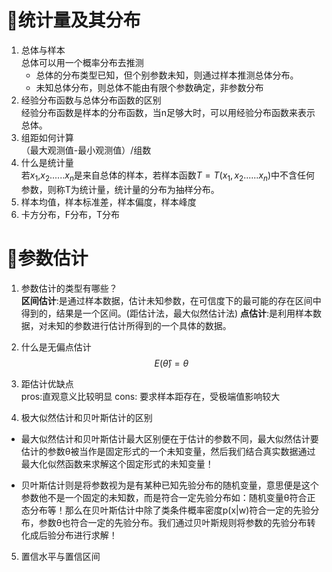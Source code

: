 # :ocean:统计量及其分布
1. 总体与样本  
   总体可以用一个概率分布去推测  
   - 总体的分布类型已知，但个别参数未知，则通过样本推测总体分布。
   - 未知总体分布，则总体不能由有限个参数确定，非参数分布
2. 经验分布函数与总体分布函数的区别  
   经验分布函数是样本的分布函数，当n足够大时，可以用经验分布函数来表示总体。
3. 组距如何计算  
   （最大观测值-最小观测值）/组数
4. 什么是统计量  
   若$x_1$,$x_2$......$x_n$是来自总体的样本，若样本函数$T=T(x_1,x_2......x_n)$中不含任何参数，则称T为统计量，统计量的分布为抽样分布。
5. 样本均值，样本标准差，样本偏度，样本峰度
6. 卡方分布，F分布，T分布

# :ocean:参数估计

1. 参数估计的类型有哪些？  
   __区间估计__:是通过样本数据，估计未知参数，在可信度下的最可能的存在区间中得到的，结果是一个区间。(距估计法，最大似然估计法)
   __点估计__:是利用样本数据，对未知的参数进行估计所得到的一个具体的数据。
2. 什么是无偏点估计  
   $$E(\hat{\theta})=\theta$$

3. 距估计优缺点  
   pros:直观意义比较明显
   cons: 要求样本距存在，受极端值影响较大

4. 极大似然估计和贝叶斯估计的区别

- 最大似然估计和贝叶斯估计最大区别便在于估计的参数不同，最大似然估计要估计的参数θ被当作是固定形式的一个未知变量，然后我们结合真实数据通过最大化似然函数来求解这个固定形式的未知变量！
 

 - 贝叶斯估计则是将参数视为是有某种已知先验分布的随机变量，意思便是这个参数他不是一个固定的未知数，而是符合一定先验分布如：随机变量θ符合正态分布等！那么在贝叶斯估计中除了类条件概率密度p(x|w)符合一定的先验分布，参数θ也符合一定的先验分布。我们通过贝叶斯规则将参数的先验分布转化成后验分布进行求解！

5. 置信水平与置信区间


